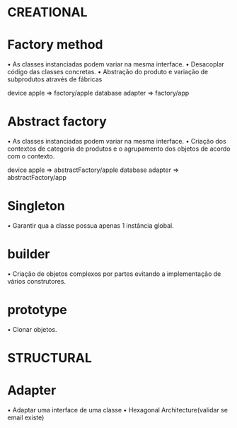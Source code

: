 # CREATIONAL #########
# Factory method
• As classes instanciadas podem variar na mesma interface.
• Desacoplar código das classes concretas.
• Abstração do produto e variação de subprodutos através de fábricas

device apple  => factory/apple
database adapter => factory/app

# Abstract factory
• As classes instanciadas podem variar na mesma interface.
• Criação dos contextos de categoria de produtos e o agrupamento dos objetos de acordo com o contexto.

device apple  => abstractFactory/apple
database adapter => abstractFactory/app

# Singleton
• Garantir qua a classe possua apenas 1 instância global.

# builder
• Criação de objetos complexos por partes evitando a implementação de vários construtores.

# prototype
• Clonar objetos.

# STRUCTURAL #########
# Adapter

• Adaptar uma interface de uma classe
• Hexagonal Architecture(validar se email existe) 